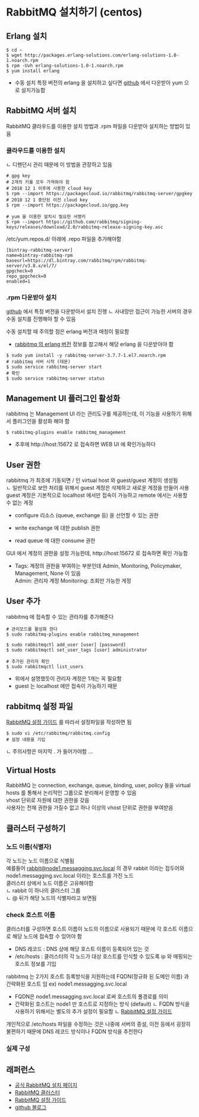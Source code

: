 # RabbitMQ 설치하기 (centos) 

## Erlang 설치
 
```shell script
$ cd ~
$ wget http://packages.erlang-solutions.com/erlang-solutions-1.0-1.noarch.rpm
$ rpm -Uvh erlang-solutions-1.0-1.noarch.rpm
$ yum install erlang
```

- 수동 설치 
특정 버전의 erlang 을 설치하고 싶다면 [github](https://github.com/rabbitmq/erlang-rpm/releases) 에서 다운받아 yum 으로 설치가능함  

## RabbitMQ 서버 설치    
RabbitMQ 클라우드를 이용한 설치 방법과 .rpm 파일을 다운받아 설치하는 방법이 있음

### 클라우드를 이용한 설치 
ㄴ 디펜던시 관리 때문에 이 방법을 관장하고 있음  
```shell script
# gpg key
# 2개의 키를 모두 가져와야 함  
# 2018 12 1 이후에 사용한 cloud key 
$ rpm --import https://packagecloud.io/rabbitmq/rabbitmq-server/gpgkey
# 2018 12 1 중단된 이전 cloud key 
$ rpm --import https://packagecloud.io/gpg.key

# yum 을 이용한 설치시 필요한 서명키 
$ rpm --import https://github.com/rabbitmq/signing-keys/releases/download/2.0/rabbitmq-release-signing-key.asc 
```
/etc/yum.repos.d/ 아래에 .repo 파일을 추가해야함
 
```shell script
[bintray-rabbitmq-server]
name=bintray-rabbitmq-rpm
baseurl=https://dl.bintray.com/rabbitmq/rpm/rabbitmq-server/v3.8.x/el/7/
gpgcheck=0
repo_gpgcheck=0
enabled=1
```

### .rpm 다운받아 설치 
[github](https://github.com/rabbitmq/rabbitmq-server/releases) 에서 특정 버전을 다운받아서 설치 진행 
ㄴ 사내망만 접근이 가능한 서버의 경우 수동 설치를 진행해야 할 수 있음  
  
수동 설치할 때 주의할 점은 erlang 버전과 매칭이 필요함  
- [rabbitmq 의 erlang 버전](https://www.rabbitmq.com/which-erlang.html) 정보를 참고해서 해당 erlang 을 다운받아야 함  
  
```shell script
$ sudo yum install -y rabbitmq-server-3.7.7-1.el7.noarch.rpm
# rabbitmq 서버 시작 (데몬) 
$ sudo service rabbitmq-server start
# 확인 
$ sudo service rabbitmq-server status

```

## Management UI 플러그인 활성화
rabbitmq 는 Management UI 라는 관리도구를 제공하는데, 이 기능을 사용하기 위해서 플러그인을 활성화 해야 함  
```shell script
$ rabbitmq-plugins enable rabbitmq_management
```
- 추후에 http://host:15672 로 접속하면 WEB UI 에 확인가능하다  


## User 권한 
rabbitmq 가 최초에 기동되면 / 인 virtual host 와 guest/guest 계정이 생성됨  
ㄴ 일반적으로 보안 처리를 위해서 guest 계정은 삭제하고 새로운 게정을 만들어 사용  
guest 계정은 기본적으로 localhost 에서만 접속이 가능하고 remote 에서는 사용할 수 없는 계정  
  
- configure
리소스 (queue, exchange 등) 을 선언할 수 있는 권한  

- write 
exchange 에 대한 publish 권한  

- read
queue 에 대한 consume 권한  

GUI 에서 계정의 권한을 설정 가능한데, http://host:15672 로 접속하면 확인 가능함  
- Tags: 계정의 권한을 부여하는 부분인데 Admin, Monitoring, Policymaker, Management, None 이 있음   
Admin: 관리자 계정
Monitoring: 조회만 가능한 게정 
 

## User 추가 
rabbitmq 에 접속할 수 있는 관라자를 추가해준다    
```shell script
# 관리모드를 활성화 한다 
$ sudo rabbitmq-plugins enable rabbitmq_management

$ sudo rabbitmqctl add_user [user] [password]
$ sudo rabbitmqctl set_user_tags [user] administrator

# 추가된 관리자 확인 
$ sudo rabbitmqctl list_users
```
- 위에서 설명했듯이 관리자 계정은 1개는 꼭 필요함  
- guest 는 localhost 에만 접속이 가능하기 때문  

## rabbitmq 설정 파일 
[RabbitMQ 설정 가이드](https://www.rabbitmq.com/configure.html#supported-environment-variables) 를 따라서 설정파일을 작성하면 됨 
```shell script
$ sudo vi /etc/rabbitmq/rabbitmq.config
# 설정 내용을 기입

```
ㄴ 주의사항은 마지막 . 가 들어가야함 ...

## Virtual Hosts
RabbitMQ 는 connection, exchange, queue, binding, user, policy 들을 virtual hosts 를 통해서
논리적인 그룹으로 분리해서 운영할 수 있음  
vhost 단위로 자원에 대한 권한을 갖음  
사용자는 전체 권한을 가질수 없고 하나 이상의 vhost 단위로 권한을 부여받음  
 

## 클러스터 구성하기
### 노드 이름(식별자) 
각 노드는 노드 이름으로 식별됨  
예를들어 rabbit@node1.messagging.svc.local 의 경우 rabbit 이라는 접두어와 node1.messagging.svc.local 이라는 호스트를 가진 노드  
클러스터 상에서 노드 이름은 고유해야함  
ㄴ rabbit 이 하나의 클러스터 그룹   
ㄴ @ 뒤가 해당 노드의 식별자라고 보면됨  

### check 호스트 이름 
클러스터를 구성하면 호스트 이름이 노드의 이름으로 사용되기 때문에 각 호스트 이름으로 해당 노드에 접속할 수 있어야 함  
- DNS 레코드 : DNS 상에 해당 호스트 이름이 등록되어 있는 것 
- /etc/hosts : 클러스터의 각 노드가 대상 호스트를 인식할 수 있도록 ip 와 매핑되는 호스트 정보를 기입  

rabbitmq 는 2가지 호스트 등록방식을 지원하는데 FQDN(정규화 된 도메인 이름) 과 간략화된 호스트 임 
ex) node1.messagging.svc.local
- FQDN은 node1.messagging.svc.local 로써 호스트의 풀경로를 의미
- 간략화된 호스트는 node1 만 호스트로 지정하는 방식 (default)
ㄴ FQDN 방식을 사용하기 위해서는 별도의 추가 설정이 필요함
ㄴ [RabbitMQ 설정 가이드](https://www.rabbitmq.com/configure.html#supported-environment-variables)
  
개인적으로 /etc/hosts 파일을 수정하는 것은 나중에 서버의 증설, 이전 등에서 굉장히 불편하기 때문에 DNS 레코드 방식이나 FQDN 방식을 추천한다   

### 실제 구성 
 


## 래퍼런스 
- [공식 RabbitMQ 설치 페이지](https://www.rabbitmq.com/install-rpm.html#downloads)
- [RabbitMQ 클러스터](https://www.rabbitmq.com/clustering.html)
- [RabbitMQ 설정 가이드](https://www.rabbitmq.com/configure.html#supported-environment-variables)
- [github 블로그](http://gjchoi.github.io/rabbit/rabbit-mq-%EA%B6%8C%ED%95%9C%EA%B4%80%EB%A6%AC/)